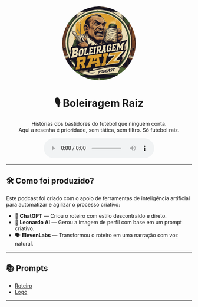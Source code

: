 <p align="center">
  <img src="capa.png" width="200" style="border-radius: 50%;" alt="Logo do Podcast Boleiragem Raiz" />
</p>

<h1 align="center">🎙️ Boleiragem Raiz</h1>

<p align="center">
  Histórias dos bastidores do futebol que ninguém conta. <br>
  Aqui a resenha é prioridade, sem tática, sem filtro. Só futebol raiz.
</p>

<div align="center">
  <audio src="output/podcast.mp3" controls title="Ouça o Episódio 1 - Boleiragem Raiz"></audio>
</div>

---

## 🛠️ Como foi produzido?

Este podcast foi criado com o apoio de ferramentas de inteligência artificial para automatizar e agilizar o processo criativo:

- 🤖 **ChatGPT** — Criou o roteiro com estilo descontraído e direto.
- 🎨 **Leonardo AI** — Gerou a imagem de perfil com base em um prompt criativo.
- 🗣️ **ElevenLabs** — Transformou o roteiro em uma narração com voz natural.

---

## 📚 Prompts

- [Roteiro](https://www.notion.so/Roteiro-1f190a54355c80a384ead4e7e5feb00e?pvs=4)
- [Logo](https://www.notion.so/Logo-1f190a54355c8058b591e3d597176ad5?pvs=4)


---


